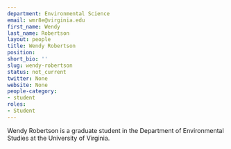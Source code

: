 ```yaml
---
department: Environmental Science
email: wmr8e@virginia.edu
first_name: Wendy
last_name: Robertson
layout: people
title: Wendy Robertson
position:
short_bio: ''
slug: wendy-robertson
status: not_current
twitter: None
website: None
people-category:
- student
roles:
- Student
---
```


Wendy Robertson is a graduate student in the Department of Environmental Studies at the University of Virginia.
